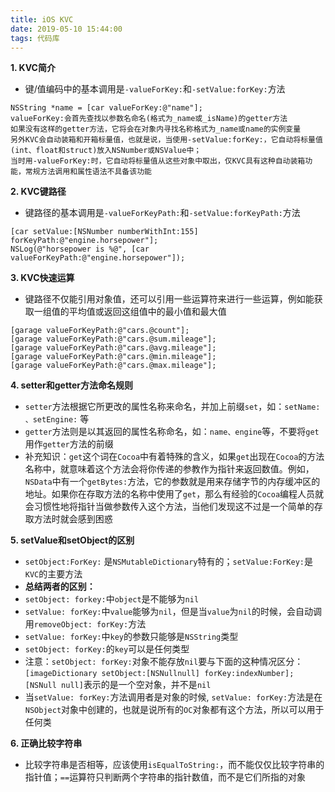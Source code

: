 ```yaml
---
title: iOS KVC
date: 2019-05-10 15:44:00
tags: 代码库
---
```


**1. KVC简介**
* 键/值编码中的基本调用是`-valueForKey:`和`-setValue:forKey:`方法
```
NSString *name = [car valueForKey:@"name"];
valueForKey:会首先查找以参数名命名(格式为_name或_isName)的getter方法
如果没有这样的getter方法，它将会在对象内寻找名称格式为_name或name的实例变量
另外KVC会自动装箱和开箱标量值，也就是说，当使用-setValue:forKey:，它自动将标量值(int、float和struct)放入NSNumber或NSValue中；
当时用-valueForKey:时，它自动将标量值从这些对象中取出，仅KVC具有这种自动装箱功能，常规方法调用和属性语法不具备该功能
```

**2. KVC键路径**
* 键路径的基本调用是`-valueForKeyPath:`和`-setValue:forKeyPath:`方法
```
[car setValue:[NSNumber numberWithInt:155] forKeyPath:@"engine.horsepower"];
NSLog(@"horsepower is %@", [car valueForKeyPath:@"engine.horsepower"]);
```

**3. KVC快速运算**
* 键路径不仅能引用对象值，还可以引用一些运算符来进行一些运算，例如能获取一组值的平均值或返回这组值中的最小值和最大值
```
[garage valueForKeyPath:@"cars.@count"];
[garage valueForKeyPath:@"cars.@sum.mileage"];
[garage valueForKeyPath:@"cars.@avg.mileage"];
[garage valueForKeyPath:@"cars.@min.mileage"];
[garage valueForKeyPath:@"cars.@max.mileage"];
```

**4. setter和getter方法命名规则**
* `setter`方法根据它所更改的属性名称来命名，并加上前缀`set`，如：`setName: 、setEngine:` 等
* `getter`方法则是以其返回的属性名称命名，如：`name、engine`等，不要将`get`用作`getter`方法的前缀
* 补充知识：`get`这个词在`Cocoa`中有着特殊的含义，如果`get`出现在`Cocoa`的方法名称中，就意味着这个方法会将你传递的参教作为指针来返回数值。例如，`NSData`中有一个`getBytes:`方法，它的参数就是用来存储字节的内存缓冲区的地址。如果你在存取方法的名称中使用了`get`，那么有经验的`Cocoa`编程人员就会习惯性地将指针当做参数传入这个方法，当他们发现这不过是一个简单的存取方法时就会感到困惑

**5. setValue和setObject的区别**
* `setObject:ForKey:` 是`NSMutableDictionary`特有的；`setValue:ForKey:`是`KVC`的主要方法
* **总结两者的区别：**
* `setObject: forkey:`中`object`是不能够为`nil`
* `setValue: forKey:`中`value`能够为`nil`，但是当`value`为`nil`的时候，会自动调用`removeObject: forKey:`方法
* `setValue: forKey:`中`key`的参数只能够是`NSString`类型
* `setObject: forKey:`的`key`可以是任何类型
* 注意：`setObject: forKey:`对象不能存放`nil`要与下面的这种情况区分：
`[imageDictionary setObject:[NSNullnull] forKey:indexNumber];`
`[NSNull null]`表示的是一个空对象，并不是`nil`
* 当`setValue: forKey:`方法调用者是对象的时候, `setValue: forKey:`方法是在`NSObject`对象中创建的，也就是说所有的`OC`对象都有这个方法，所以可以用于任何类

**6. 正确比较字符串**
* 比较字符串是否相等，应该使用`isEqualToString:`，而不能仅仅比较字符串的指针值；`==`运算符只判断两个字符串的指针数值，而不是它们所指的对象
